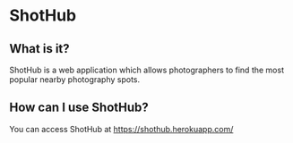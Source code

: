 # ShotHub

## What is it?
ShotHub is a web application which allows photographers to find the most popular nearby photography spots.

## How can I use ShotHub?
You can access ShotHub at https://shothub.herokuapp.com/

